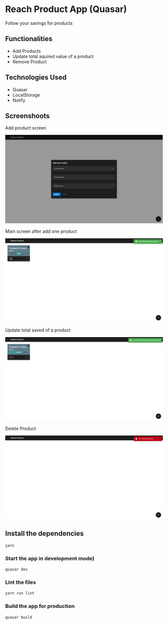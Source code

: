 # Reach Product App (Quasar)

Follow your savings for products

## Functionalities
- Add Products
- Update total aquired value of a product
- Remove Product

## Technologies Used
- Quasar
- LocalStorage
- Notify

## Screenshoots
Add product screen

![Image Not Found](docs/addProduct.png)

Main screen after add one product

![Image Not Found](docs/mainScreenWithProduct.png)

Update total saved of a product

![Image Not Found](docs/addSavedValue.png)

Delete Product

![Image Not Found](docs/deleteProduct.png)

## Install the dependencies
```bash
yarn
```

### Start the app in development mode)
```bash
quasar dev
```

### Lint the files
```bash
yarn run lint
```

### Build the app for production
```bash
quasar build
```
